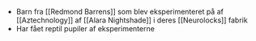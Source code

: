 - Barn fra [[Redmond Barrens]] som blev eksperimenteret på af [[Aztechnology]] af [[Alara Nightshade]] i deres [[Neurolocks]] fabrik
- Har fået reptil pupiler af eksperimenterne
